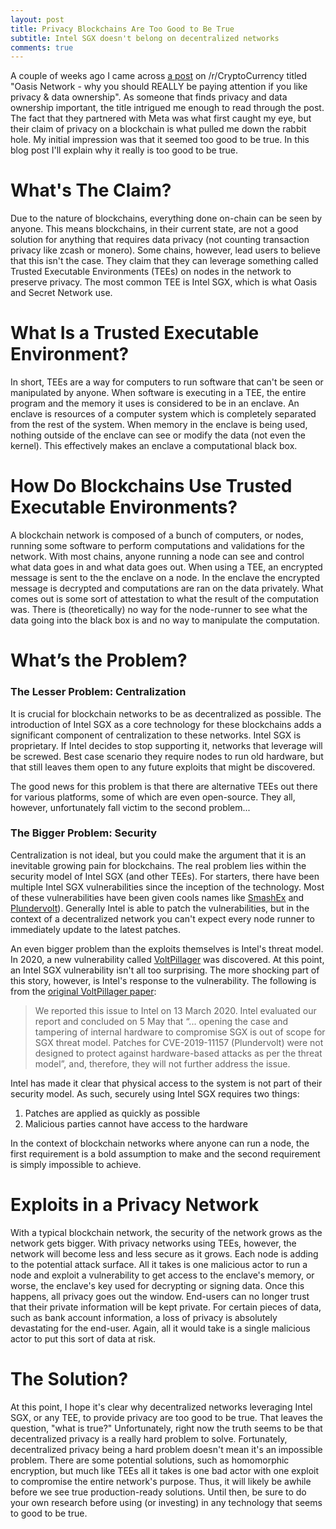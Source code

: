 ```yaml
---
layout: post
title: Privacy Blockchains Are Too Good to Be True
subtitle: Intel SGX doesn't belong on decentralized networks
comments: true
---
```


A couple of weeks ago I came across [a post](https://np.reddit.com/r/CryptoCurrency/comments/wcdfg1/oasis_network_why_you_should_really_be_paying/) on /r/CryptoCurrency titled "Oasis Network - why you should REALLY be paying attention if you like privacy & data ownership". As someone that finds privacy and data ownership important, the title intrigued me enough to read through the post. The fact that they partnered with Meta was what first caught my eye, but their claim of privacy on a blockchain is what pulled me down the rabbit hole. My initial impression was that it seemed too good to be true. In this blog post I'll explain why it really is too good to be true.

# What's The Claim?

Due to the nature of blockchains, everything done on-chain can be seen by anyone. This means blockchains, in their current state, are not a good solution for anything that requires data privacy (not counting transaction privacy like zcash or monero). Some chains, however, lead users to believe that this isn't the case. They claim that they can leverage something called Trusted Executable Environments (TEEs) on nodes in the network to preserve privacy. The most common TEE is Intel SGX, which is what Oasis and Secret Network use. 

# What Is a Trusted Executable Environment?

In short, TEEs are a way for computers to run software that can't be seen or manipulated by anyone. When software is executing in a TEE, the entire program and the memory it uses is considered to be in an enclave. An enclave is resources of a computer system which is completely separated from the rest of the system. When memory in the enclave is being used, nothing outside of the enclave can see or modify the data (not even the kernel). This effectively makes an enclave a computational black box. 

# How Do Blockchains Use Trusted Executable Environments?

A blockchain network is composed of a bunch of computers, or nodes, running some software to perform computations and validations for the network. With most chains, anyone running a node can see and control what data goes in and what data goes out. When using a TEE, an encrypted message is sent to the the enclave on a node. In the enclave the encrypted message is decrypted and computations are ran on the data privately. What comes out is some sort of attestation to what the result of the computation was. There is (theoretically) no way for the node-runner to see what the data going into the black box is and no way to manipulate the computation.

# What’s the Problem?

### The Lesser Problem: Centralization
 
It is crucial for blockchain networks to be as decentralized as possible. The introduction of Intel SGX as a core technology for these blockchains adds a significant component of centralization to these networks. Intel SGX is proprietary. If Intel decides to stop supporting it, networks that leverage will be screwed. Best case scenario they require nodes to run old hardware, but that still leaves them open to any future exploits that might be discovered. 

The good news for this problem is that there are alternative TEEs out there for various platforms, some of which are even open-source. They all, however, unfortunately fall victim to the second problem...

### The Bigger Problem: Security

Centralization is not ideal, but you could make the argument that it is an inevitable growing pain for blockchains. The real problem lies within the security model of Intel SGX (and other TEEs). For starters, there have been multiple Intel SGX vulnerabilities since the inception of the technology. Most of these vulnerabilities have been given cools names like [SmashEx](https://www.tomshardware.com/news/smashex-attack-targets-intel-sgx) and [Plundervolt](https://www.zdnet.com/article/new-plundervolt-attack-impacts-intel-cpus/)). Generally Intel is able to patch the vulnerabilities, but in the context of a decentralized network you can't expect every node runner to immediately update to the latest patches. 

An even bigger problem than the exploits themselves is Intel's threat model. In 2020, a new vulnerability called [VoltPillager](https://www.phoronix.com/news/VoltPillager-HW-Undervolt) was discovered. At this point, an Intel SGX vulnerability isn't all too surprising. The more shocking part of this story, however, is Intel's response to the vulnerability. The following is from the [original VoltPillager paper](https://www.usenix.org/system/files/sec21-chen-zitai.pdf):

> We reported this issue to Intel on 13 March 2020. Intel evaluated our report and concluded on 5 May that “... opening the case and tampering of internal hardware to compromise SGX is out of scope for SGX threat model. Patches for CVE-2019-11157 (Plundervolt) were not designed to protect against hardware-based attacks as per the threat model”, and, therefore, they will not further address the issue.

Intel has made it clear that physical access to the system is not part of their security model. As such, securely using Intel SGX requires two things:

1. Patches are applied as quickly as possible
2. Malicious parties cannot have access to the hardware

In the context of blockchain networks where anyone can run a node, the first requirement is a bold assumption to make and the second requirement is simply impossible to achieve. 

# Exploits in a Privacy Network

With a typical blockchain network, the security of the network grows as the network gets bigger. With privacy networks using TEEs, however, the network will become less and less secure as it grows. Each node is adding to the potential attack surface. All it takes is one malicious actor to run a node and exploit a vulnerability to get access to the enclave's memory, or worse, the enclave's key used for decrypting or signing data. Once this happens, all privacy goes out the window. End-users can no longer trust that their private information will be kept private. For certain pieces of data, such as bank account information, a loss of privacy is absolutely devastating for the end-user. Again, all it would take is a single malicious actor to put this sort of data at risk. 

# The Solution?

At this point, I hope it's clear why decentralized networks leveraging Intel SGX, or any TEE, to provide privacy are too good to be true. That leaves the question, "what is true?" Unfortunately, right now the truth seems to be that decentralized privacy is a really hard problem to solve. Fortunately, decentralized privacy being a hard problem doesn't mean it's an impossible problem. There are some potential solutions, such as homomorphic encryption, but much like TEEs all it takes is one bad actor with one exploit to compromise the entire network's purpose. Thus, it will likely be awhile before we see true production-ready solutions. Until then, be sure to do your own research before using (or investing) in any technology that seems to good to be true.
